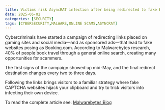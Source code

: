 ```yaml
---
title: Victims risk AsyncRAT infection after being redirected to fake Booking.com sites
date: 2025-06-02
categories: [SECURITY]
tags: [CYBERSECURITY,MALWARE,ONLINE SCAMS,ASYNCRAT]
---
```


Cybercriminals have started a campaign of redirecting links placed on gaming sites and social media—and as sponsored ads—that lead to fake websites posing as Booking.com. According to Malwarebytes research, 40% of people book travel through a general online search, creating many opportunities for scammers.

The first signs of the campaign showed up mid-May, and the final redirect destination changes every two to three days.

Following the links brings visitors to a familiar strategy where fake CAPTCHA websites hijack your clipboard and try to trick visitors into infecting their own device.

To read the complete article see: [Malwarebytes Blog](https://www.malwarebytes.com/blog/news/2025/06/victims-risk-asyncrat-infection-after-being-redirected-to-fake-booking-sites)